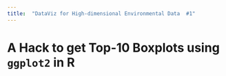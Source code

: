 ```yaml
---
title:  "DataViz for High-dimensional Environmental Data  #1"
---
```

# A Hack to get Top-10 Boxplots using `ggplot2` in R <br/>

<script src="https://gist.github.com/adelenelai/2a0388c09d84048256e8a30fd1036df5.js"></script>
